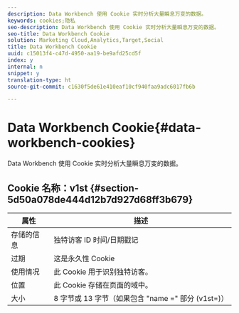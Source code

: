```yaml
---
description: Data Workbench 使用 Cookie 实时分析大量瞬息万变的数据。
keywords: cookies;隐私
seo-description: Data Workbench 使用 Cookie 实时分析大量瞬息万变的数据。
seo-title: Data Workbench Cookie
solution: Marketing Cloud,Analytics,Target,Social
title: Data Workbench Cookie
uuid: c15013f4-c47d-4950-aa19-be9afd25cd5f
index: y
internal: n
snippet: y
translation-type: ht
source-git-commit: c1630f5de61e410eaf10cf940faa9adc6017fb6b

---
```



# Data Workbench Cookie{#data-workbench-cookies}

Data Workbench 使用 Cookie 实时分析大量瞬息万变的数据。

## Cookie 名称：v1st {#section-5d50a078de444d12b7d927d68ff3b679}

| 属性 | 描述 |
|---|---|
| 存储的信息 | 独特访客 ID 时间/日期戳记 |
| 过期 | 这是永久性 Cookie |
| 使用情况 | 此 Cookie 用于识别独特访客。 |
| 位置 | 此 Cookie 存储在页面的域中。 |
| 大小 | 8 字节或 13 字节（如果包含 "name =" 部分 (v1st=)） |

